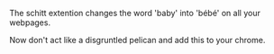 The schitt extention changes the word 'baby' into 'bébé' on all your webpages.

Now don't act like a disgruntled pelican and add this to your chrome.
